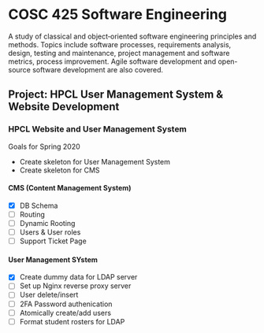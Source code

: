 # COSC 425 Software Engineering
A study of classical and object‑oriented software engineering principles and methods.  Topics include software processes, requirements analysis, design, testing and maintenance, project management and software metrics, process improvement. Agile software development and open-source software development are also covered.

## Project: HPCL User Management System & Website Development

### HPCL Website and User Management System

Goals for Spring 2020
- Create skeleton for User Management System
- Create skeleton for CMS

#### CMS (Content Management System)
- [x] DB Schema
- [ ] Routing
- [ ] Dynamic Rooting
- [ ] Users & User roles
- [ ] Support Ticket Page

#### User Management SYstem
- [x] Create dummy data for LDAP server
- [ ] Set up Nginx reverse proxy server
- [ ] User delete/insert
- [ ] 2FA Password authenication
- [ ] Atomically create/add users
- [ ] Format student rosters for LDAP
